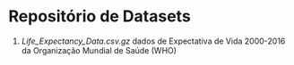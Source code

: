 # Repositório de Datasets

1. *Life_Expectancy_Data.csv.gz*  dados de Expectativa de Vida 2000-2016 da Organização Mundial de Saúde (WHO)

